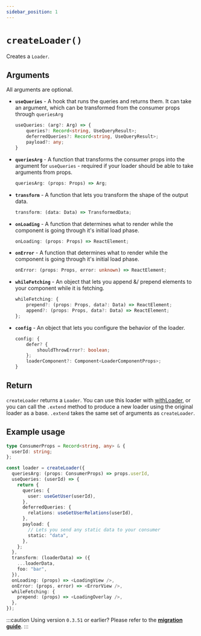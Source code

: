 ```yaml
---
sidebar_position: 1
---
```


# `createLoader()`

Creates a `Loader`.

## Arguments

All arguments are optional.

- **`useQueries`** - A hook that runs the queries and returns them. It can take an argument, which can be transformed from the consumer props through `queriesArg`
  ```typescript
  useQueries: (arg?: Arg) => {
      queries?: Record<string, UseQueryResult>;
      deferredQueries?: Record<string, UseQueryResult>;
      payload?: any;
  }
  ```
- **`queriesArg`** - A function that transforms the consumer props into the argument for `useQueries` - required if your loader should be able to take arguments from props.
  ```typescript
  queriesArg: (props: Props) => Arg;
  ```
- **`transform`** - A function that lets you transform the shape of the output data.
  ```typescript
  transform: (data: Data) => TransformedData;
  ```
- **`onLoading`** - A function that determines what to render while the component is going through it's initial load phase.
  ```typescript
  onLoading: (props: Props) => ReactElement;
  ```
- **`onError`** - A function that determines what to render while the component is going through it's initial load phase.
  ```typescript
  onError: (props: Props, error: unknown) => ReactElement;
  ```
- **`whileFetching`** - An object that lets you append &/ prepend elements to your component while it is fetching.
  ```typescript
  whileFetching: {
      prepend?: (props: Props, data?: Data) => ReactElement;
      append?: (props: Props, data?: Data) => ReactElement;
  };
  ```
- **`config`** - An object that lets you configure the behavior of the loader.
  ```typescript
  config: {
      defer? {
          shouldThrowError?: boolean;
      };
      loaderComponent?: Component<LoaderComponentProps>;
  }
  ```

## Return

`createLoader` returns a `Loader`. You can use this loader with [withLoader](with-loader.md), or you can call the `.extend` method to produce a new loader using the original loader as a base. `.extend` takes the same set of arguments as `createLoader`.

## Example usage

```typescript title="example.ts"
type ConsumerProps = Record<string, any> & {
  userId: string;
};

const loader = createLoader({
  queriesArg: (props: ConsumerProps) => props.userId,
  useQueries: (userId) => {
    return {
      queries: {
        user: useGetUser(userId),
      },
      deferredQueries: {
        relations: useGetUserRelations(userId),
      },
      payload: {
        // Lets you send any static data to your consumer
        static: "data",
      },
    };
  },
  transform: (loaderData) => ({
    ...loaderData,
    foo: "bar",
  }),
  onLoading: (props) => <LoadingView />,
  onError: (props, error) => <ErrorView />,
  whileFetching: {
    prepend: (props) => <LoadingOverlay />,
  },
});
```

:::caution Using version `0.3.51` or earlier?
Please refer to the [**migration guide**](../Migrations/v0.x).
:::
